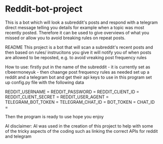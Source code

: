 # Reddit-bot-project
This is a bot which will look a subreddit's posts and respond with a telegram direct message telling you details for example when a topic was most recently posted. Therefore it can be used to give overviews of what you missed or allow you to avoid breaking rules on repeat posts.

README
This project is a bot that will scan a subreddit's recent posts and then based on rules/ instrucitons you give it will notify you of when posts are allowed to be reposted, e.g. to avoid vreaking post frequency rules

How to use:
firstly put in the name of the subreddit - it is currently set as r/beermoneyuk - then chaange post frequency rules as needed
set up a reddit and a telegram bot and get their api keys to use in this program
set up config.py file with the following data 

REDDIT_USERNAME = 
REDDIT_PASSWORD = 
REDDIT_CLIENT_ID = 
REDDIT_CLIENT_SECRET = 
REDDIT_USER_AGENT = 
TELEGRAM_BOT_TOKEN = 
TELEGRAM_CHAT_ID = 
BOT_TOKEN = 
CHAT_ID = 

Then the program is ready to use hope you enjoy

AI disclaimer: AI was used in the creation of this project to help with some of the tricky aspects of the coding such as linking the correct APIs for reddit and telegram
